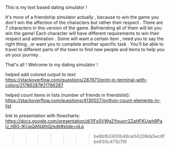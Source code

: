 This is my text based dating simulator !

It's more of a friendship simulator actually , because to win the game you don't win the affection of the characters but rather their respect .
There are 7 characters in this version of the game. Befriending all of them will let you win the game!
Each character will have different requirements to win their respect and admiration .
Some will want a certain item , need you to say the right thing , or want you to complete another specific task .
You'll be able to travel to different parts of the town to find new people and items to help you on your journey .

That's all ! Welcome to my dating simulator !

helped add colored output to text:
https://stackoverflow.com/questions/287871/print-in-terminal-with-colors/21786287#21786287

helped count items in lists (number of friends in friendslist):
https://stackoverflow.com/questions/4130027/python-count-elements-in-list

link to presentation with flowcharts:
https://docs.google.com/presentation/d/1IFs5VWg2Youurr2ZaHFKUwh9PaU_hBG-lKUaQAN4thQ/edit#slide=id.p
>>>>>>> be8bfb2400b46ce04209da5ec6fbe930c473c119
